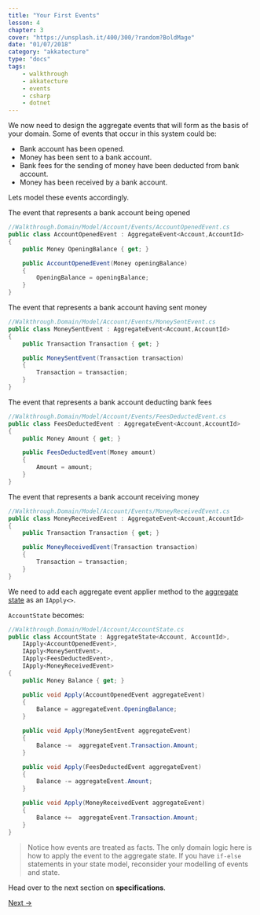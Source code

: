 ```yaml
---
title: "Your First Events"
lesson: 4
chapter: 3
cover: "https://unsplash.it/400/300/?random?BoldMage"
date: "01/07/2018"
category: "akkatecture"
type: "docs"
tags:
    - walkthrough
    - akkatecture
    - events
    - csharp
    - dotnet
---
```

We now need to design the aggregate events that will form as the basis of your domain. Some of events that occur in this system could be:

* Bank account has been opened.
* Money has been sent to a bank account.
* Bank fees for the sending of money have been deducted from bank account.
* Money has been received by a bank account.

Lets model these events accordingly.

The event that represents a bank account being opened
```csharp
//Walkthrough.Domain/Model/Account/Events/AccountOpenedEvent.cs
public class AccountOpenedEvent : AggregateEvent<Account,AccountId> 
{
    public Money OpeningBalance { get; }

    public AccountOpenedEvent(Money openingBalance)
    {
        OpeningBalance = openingBalance;
    }
}

```

The event that represents a bank account having sent money
```csharp
//Walkthrough.Domain/Model/Account/Events/MoneySentEvent.cs
public class MoneySentEvent : AggregateEvent<Account,AccountId>
{
    public Transaction Transaction { get; }

    public MoneySentEvent(Transaction transaction)
    {
        Transaction = transaction;
    }
}

```

The event that represents a bank account deducting bank fees
```csharp
//Walkthrough.Domain/Model/Account/Events/FeesDeductedEvent.cs
public class FeesDeductedEvent : AggregateEvent<Account,AccountId>
{
    public Money Amount { get; }

    public FeesDeductedEvent(Money amount)
    {
        Amount = amount;
    }
}
```

The event that represents a bank account receiving money
```csharp
//Walkthrough.Domain/Model/Account/Events/MoneyReceivedEvent.cs
public class MoneyReceivedEvent : AggregateEvent<Account,AccountId> 
{
    public Transaction Transaction { get; }

    public MoneyReceivedEvent(Transaction transaction)
    {
        Transaction = transaction;
    }
}

```

We need to add each aggregate event applier method to the [aggregate state](/docs/your-first-aggregate#the-account-aggregate) as an `IApply<>`.

`AccountState` becomes:

```csharp
//Walkthrough.Domain/Model/Account/AccountState.cs
public class AccountState : AggregateState<Account, AccountId>,
    IApply<AccountOpenedEvent>,
    IApply<MoneySentEvent>,
    IApply<FeesDeductedEvent>,
    IApply<MoneyReceivedEvent>
{
    public Money Balance { get; }

    public void Apply(AccountOpenedEvent aggregateEvent)
    {
        Balance = aggregateEvent.OpeningBalance;
    }

    public void Apply(MoneySentEvent aggregateEvent)
    {
        Balance -=  aggregateEvent.Transaction.Amount;
    }

    public void Apply(FeesDeductedEvent aggregateEvent)
    {
        Balance -= aggregateEvent.Amount;
    }

    public void Apply(MoneyReceivedEvent aggregateEvent)
    {
        Balance +=  aggregateEvent.Transaction.Amount;
    }
}
```

> Notice how events are treated as facts. The only domain logic here is how to apply the event to the aggregate state. If you have `if-else` statements in your state model, reconsider your modelling of events and state.

Head over to the next section on **specifications**.

[Next →](/docs/your-first-specifications)
